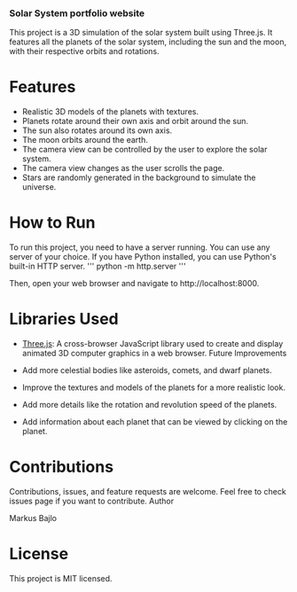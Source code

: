 ### Solar System portfolio website

This project is a 3D simulation of the solar system built using Three.js. It features all the planets of the solar system, including the sun and the moon, with their respective orbits and rotations.

# Features

- Realistic 3D models of the planets with textures.
- Planets rotate around their own axis and orbit around the sun.
- The sun also rotates around its own axis.
- The moon orbits around the earth.
- The camera view can be controlled by the user to explore the solar system.
- The camera view changes as the user scrolls the page.
- Stars are randomly generated in the background to simulate the universe.

  
# How to Run

To run this project, you need to have a server running. You can use any server of your choice. If you have Python installed, you can use Python's built-in HTTP server.
'''
python -m http.server
'''

Then, open your web browser and navigate to http://localhost:8000.



# Libraries Used

- <a href="https://threejs.org">Three.js<a/>: A cross-browser JavaScript library used to create and display animated 3D computer graphics in a web browser.
Future Improvements

- Add more celestial bodies like asteroids, comets, and dwarf planets.
- Improve the textures and models of the planets for a more realistic look.
- Add more details like the rotation and revolution speed of the planets.
- Add information about each planet that can be viewed by clicking on the planet.

  
# Contributions

Contributions, issues, and feature requests are welcome. Feel free to check issues page if you want to contribute.
Author

Markus Bajlo

# License

This project is MIT licensed.
